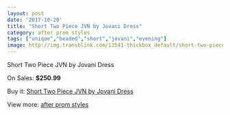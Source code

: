 ```yaml
---
layout: post
date: '2017-10-20'
title: "Short Two Piece JVN by Jovani Dress"
category: after prom styles
tags: ["unique","beaded","short","jovani","evening"]
image: http://img.transblink.com/13541-thickbox_default/short-two-piece-jvn-by-jovani-dress.jpg
---
```

Short Two Piece JVN by Jovani Dress

On Sales: **$250.99**
<a href="https://www.transblink.com/en/after-prom-styles/4340-short-two-piece-jvn-by-jovani-dress.html"><amp-img layout="responsive" width="600" height="600" src="//img.transblink.com/13541-thickbox_default/short-two-piece-jvn-by-jovani-dress.jpg" alt="Short Two Piece JVN by Jovani Dress 0" /></a>
<a href="https://www.transblink.com/en/after-prom-styles/4340-short-two-piece-jvn-by-jovani-dress.html"><amp-img layout="responsive" width="600" height="600" src="//img.transblink.com/13543-thickbox_default/short-two-piece-jvn-by-jovani-dress.jpg" alt="Short Two Piece JVN by Jovani Dress 1" /></a>
<a href="https://www.transblink.com/en/after-prom-styles/4340-short-two-piece-jvn-by-jovani-dress.html"><amp-img layout="responsive" width="600" height="600" src="//img.transblink.com/13542-thickbox_default/short-two-piece-jvn-by-jovani-dress.jpg" alt="Short Two Piece JVN by Jovani Dress 2" /></a>

Buy it: [Short Two Piece JVN by Jovani Dress](https://www.transblink.com/en/after-prom-styles/4340-short-two-piece-jvn-by-jovani-dress.html "Short Two Piece JVN by Jovani Dress")

View more: [after prom styles](https://www.transblink.com/en/55-after-prom-styles "after prom styles")